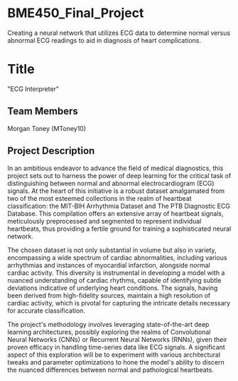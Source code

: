 # BME450_Final_Project
Creating a neural network that utilizes ECG data to determine normal versus abnormal ECG readings to aid in diagnosis of heart complications.
# Title
"ECG Interpreter"
## Team Members
Morgan Toney (MToney10)
## Project Description
In an ambitious endeavor to advance the field of medical diagnostics, this project sets out to harness the power of deep learning for the critical task of distinguishing between normal and abnormal electrocardiogram (ECG) signals. At the heart of this initiative is a robust dataset amalgamated from two of the most esteemed collections in the realm of heartbeat classification: the MIT-BIH Arrhythmia Dataset and The PTB Diagnostic ECG Database. This compilation offers an extensive array of heartbeat signals, meticulously preprocessed and segmented to represent individual heartbeats, thus providing a fertile ground for training a sophisticated neural network.

The chosen dataset is not only substantial in volume but also in variety, encompassing a wide spectrum of cardiac abnormalities, including various arrhythmias and instances of myocardial infarction, alongside normal cardiac activity. This diversity is instrumental in developing a model with a nuanced understanding of cardiac rhythms, capable of identifying subtle deviations indicative of underlying heart conditions. The signals, having been derived from high-fidelity sources, maintain a high resolution of cardiac activity, which is pivotal for capturing the intricate details necessary for accurate classification.

The project's methodology involves leveraging state-of-the-art deep learning architectures, possibly exploring the realms of Convolutional Neural Networks (CNNs) or Recurrent Neural Networks (RNNs), given their proven efficacy in handling time-series data like ECG signals. A significant aspect of this exploration will be to experiment with various architectural tweaks and parameter optimizations to hone the model's ability to discern the nuanced differences between normal and pathological heartbeats.
